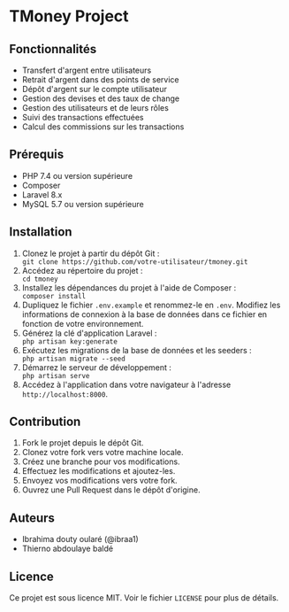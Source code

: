 
<h1>TMoney Project</h1>
<h2>Fonctionnalités</h2>
<ul>
    <li>Transfert d'argent entre utilisateurs</li>
    <li>Retrait d'argent dans des points de service</li>
    <li>Dépôt d'argent sur le compte utilisateur</li>
    <li>Gestion des devises et des taux de change</li>
    <li>Gestion des utilisateurs et de leurs rôles</li>
    <li>Suivi des transactions effectuées</li>
    <li>Calcul des commissions sur les transactions</li>
</ul>

<h2>Prérequis</h2>
<ul>
    <li>PHP 7.4 ou version supérieure</li>
    <li>Composer</li>
    <li>Laravel 8.x</li>
    <li>MySQL 5.7 ou version supérieure</li>
</ul>

<h2>Installation</h2>
<ol>
    <li>Clonez le projet à partir du dépôt Git :</li>
    <code>git clone https://github.com/votre-utilisateur/tmoney.git</code>
    <li>Accédez au répertoire du projet :</li>
    <code>cd tmoney</code>
    <li>Installez les dépendances du projet à l'aide de Composer :</li>
    <code>composer install</code>
    <li>Dupliquez le fichier <code>.env.example</code> et renommez-le en <code>.env</code>. Modifiez les informations de connexion à la base de données dans ce fichier en fonction de votre environnement.</li>
    <li>Générez la clé d'application Laravel :</li>
    <code>php artisan key:generate</code>
    <li>Exécutez les migrations de la base de données et les seeders :</li>
    <code>php artisan migrate --seed</code>
    <li>Démarrez le serveur de développement :</li>
    <code>php artisan serve</code>
    <li>Accédez à l'application dans votre navigateur à l'adresse <code>http://localhost:8000</code>.</li>
</ol>

<h2>Contribution</h2>
<ol>
    <li>Fork le projet depuis le dépôt Git.</li>
    <li>Clonez votre fork vers votre machine locale.</li>
    <li>Créez une branche pour vos modifications.</li>
    <li>Effectuez les modifications et ajoutez-les.</li>
    <li>Envoyez vos modifications vers votre fork.</li>
    <li>Ouvrez une Pull Request dans le dépôt d'origine.</li>
</ol>

<h2>Auteurs</h2>
<ul>
    <li>Ibrahima douty oularé (@ibraa1)</li>
    <li>Thierno abdoulaye baldé</li>
</ul>

<h2>Licence</h2>
<p>Ce projet est sous licence MIT. Voir le fichier <code>LICENSE</code> pour plus de détails.</p>

